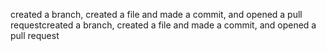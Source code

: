 created a branch, created a file and made a commit, and opened a pull requestcreated a branch, created a file and made a commit, and opened a pull request
